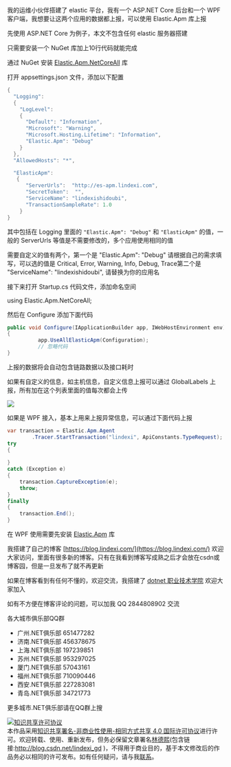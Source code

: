 
我的运维小伙伴搭建了 elastic 平台，我有一个 ASP.NET Core 后台和一个 WPF 客户端，我想要让这两个应用的数据都上报，可以使用 Elastic.Apm 库上报

<!--more-->


<!-- CreateTime:2020/3/17 18:43:42 -->

<!-- 发布 -->

先使用 ASP.NET Core 为例子，本文不包含任何 elastic 服务器搭建

只需要安装一个 NuGet 库加上10行代码就能完成

通过 NuGet 安装 [Elastic.Apm.NetCoreAll](https://www.nuget.org/packages/Elastic.Apm.NetCoreAll) 库

打开 appsettings.json 文件，添加以下配置

```csharp
{
  "Logging": 
  {
    "LogLevel": 
    {
      "Default": "Information",
      "Microsoft": "Warning",
      "Microsoft.Hosting.Lifetime": "Information",
      "Elastic.Apm": "Debug"
    }
  },
  "AllowedHosts": "*",

  "ElasticApm":
   {
      "ServerUrls":  "http://es-apm.lindexi.com",
      "SecretToken":  "",
      "ServiceName": "lindexishidoubi",
      "TransactionSampleRate": 1.0
    }
}

```

其中包括在 Logging 里面的 `"Elastic.Apm": "Debug"` 和 `"ElasticApm"` 的值，一般的 ServerUrls 等值是不需要修改的，多个应用使用相同的值

需要自定义的值有两个，第一个是 "Elastic.Apm": "Debug" 请根据自己的需求填写，可以选的值是 Critical, Error, Warning, Info, Debug, Trace第二个是 "ServiceName": "lindexishidoubi", 请替换为你的应用名

接下来打开 Startup.cs 代码文件，添加命名空间

using Elastic.Apm.NetCoreAll;

然后在 Configure 添加下面代码


```csharp
public void Configure(IApplicationBuilder app, IWebHostEnvironment env)
{
          app.UseAllElasticApm(Configuration);
          // 忽略代码
}
```

上报的数据将会自动包含链路数据以及接口耗时

如果有自定义的信息，如主机信息，自定义信息上报可以通过 GlobalLabels 上报，所有加在这个列表里面的值每次都会上传

<!-- ![](image/WPF 和 ASP.NET Core 通过 elastic APM 上报信息/WPF 和 ASP.NET Core 通过 elastic APM 上报信息0.png) -->

![](http://image.acmx.xyz/lindexi%2F2020317184415908.jpg)

如果是 WPF 接入，基本上用来上报异常信息，可以通过下面代码上报

```csharp
var transaction = Elastic.Apm.Agent
        .Tracer.StartTransaction("lindexi", ApiConstants.TypeRequest);
try
{
    
}
catch (Exception e)
{
    transaction.CaptureException(e);
    throw;
}
finally
{
    transaction.End();
}
```

在 WPF 使用需要先安装 [Elastic.Apm](https://www.nuget.org/packages/Elastic.Apm) 库



我搭建了自己的博客 [https://blog.lindexi.com/](https://blog.lindexi.com/) 欢迎大家访问，里面有很多新的博客。只有在我看到博客写成熟之后才会放在csdn或博客园，但是一旦发布了就不再更新

如果在博客看到有任何不懂的，欢迎交流，我搭建了 [dotnet 职业技术学院](https://t.me/dotnet_campus) 欢迎大家加入

如有不方便在博客评论的问题，可以加我 QQ 2844808902 交流

各大城市俱乐部QQ群

- 广州.NET俱乐部 651477282
- 济南.NET俱乐部 456378675
- 上海.NET俱乐部 197239851
- 苏州.NET俱乐部 953297025
- 厦门.NET俱乐部 57043161
- 福州.NET俱乐部 710090446
- 西安.NET俱乐部 227283081
- 青岛.NET俱乐部 34721773

更多城市.NET俱乐部请在QQ群上搜

<a rel="license" href="http://creativecommons.org/licenses/by-nc-sa/4.0/"><img alt="知识共享许可协议" style="border-width:0" src="https://licensebuttons.net/l/by-nc-sa/4.0/88x31.png" /></a><br />本作品采用<a rel="license" href="http://creativecommons.org/licenses/by-nc-sa/4.0/">知识共享署名-非商业性使用-相同方式共享 4.0 国际许可协议</a>进行许可。欢迎转载、使用、重新发布，但务必保留文章署名[林德熙](http://blog.csdn.net/lindexi_gd)(包含链接:http://blog.csdn.net/lindexi_gd )，不得用于商业目的，基于本文修改后的作品务必以相同的许可发布。如有任何疑问，请与我[联系](mailto:lindexi_gd@163.com)。